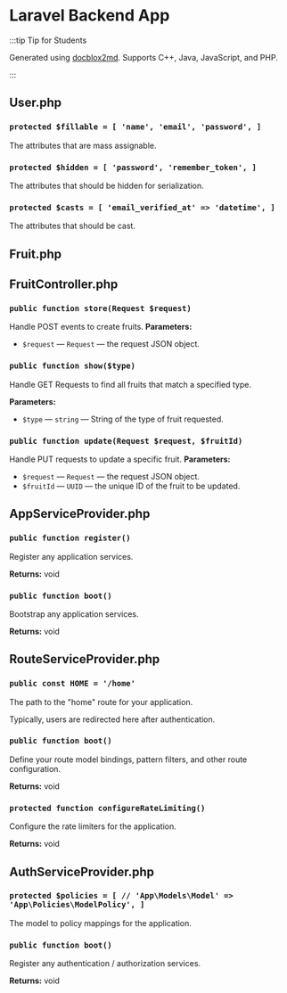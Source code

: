 # Laravel Backend App

:::tip Tip for Students

Generated using [docblox2md](https://github.com/vphantom/docblox2md). Supports C++, Java, JavaScript, and PHP. 

:::

## User.php

<!-- BEGIN DOC-COMMENT H3 /workspaces/project-instructors/app/Models/User.php -->

### `protected $fillable = [ 'name', 'email', 'password', ]`

The attributes that are mass assignable.

### `protected $hidden = [ 'password', 'remember_token', ]`

The attributes that should be hidden for serialization.

### `protected $casts = [ 'email_verified_at' => 'datetime', ]`

The attributes that should be cast.

<!-- END DOC-COMMENT -->

## Fruit.php
<!-- BEGIN DOC-COMMENT H3 /workspaces/project-instructors/app/Models/Fruit.php -->
<!-- END DOC-COMMENT -->

## FruitController.php
<!-- BEGIN DOC-COMMENT H3 /workspaces/project-instructors/app/Http/Controllers/FruitController.php -->

### `public function store(Request $request)`

Handle POST events to create fruits.
**Parameters:**

* `$request` — `Request` — the request JSON object.

### `public function show($type)`

 Handle GET Requests to find all fruits that match a specified type.

**Parameters:**

* `$type` — `string` — String of the type of fruit requested.

### `public function update(Request $request, $fruitId)`

Handle PUT requests to update a specific fruit.
**Parameters:**

* `$request` — `Request` — the request JSON object.
* `$fruitId` — `UUID` — the unique ID of the fruit to be updated.

<!-- END DOC-COMMENT -->

## AppServiceProvider.php
<!-- BEGIN DOC-COMMENT H3 /workspaces/project-instructors/app/Providers/AppServiceProvider.php -->

### `public function register()`

Register any application services.

**Returns:** void

### `public function boot()`

Bootstrap any application services.

**Returns:** void

<!-- END DOC-COMMENT -->

## RouteServiceProvider.php
<!-- BEGIN DOC-COMMENT H3 /workspaces/project-instructors/app/Providers/RouteServiceProvider.php -->

### `public const HOME = '/home'`

The path to the "home" route for your application.

Typically, users are redirected here after authentication.

### `public function boot()`

Define your route model bindings, pattern filters, and other route configuration.

**Returns:** void

### `protected function configureRateLimiting()`

Configure the rate limiters for the application.

**Returns:** void

<!-- END DOC-COMMENT -->

## AuthServiceProvider.php
<!-- BEGIN DOC-COMMENT H3 /workspaces/project-instructors/app/Providers/AuthServiceProvider.php -->

### `protected $policies = [ // 'App\Models\Model' => 'App\Policies\ModelPolicy', ]`

The model to policy mappings for the application.

### `public function boot()`

Register any authentication / authorization services.

**Returns:** void

<!-- END DOC-COMMENT -->